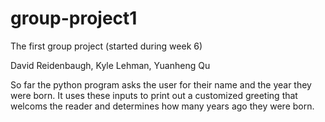 # group-project1
The first group project (started during week 6)

David Reidenbaugh, Kyle Lehman, Yuanheng Qu

So far the python program asks the user for their name and the year they were born.
It uses these inputs to print out a customized greeting that welcoms the reader and determines how many years ago they were born.
